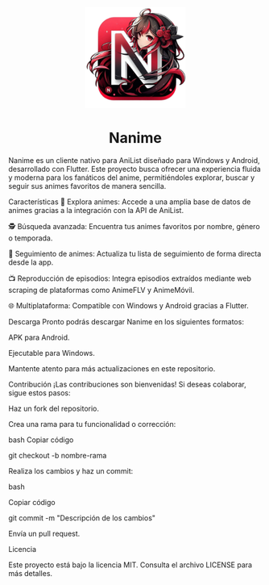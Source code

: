 <p align="center"> <img src="assets/logos/logo.png" alt="Nanime Logo" width="200"/> </p> <h1 align="center">Nanime</h1>
Nanime es un cliente nativo para AniList diseñado para Windows y Android, desarrollado con Flutter. Este proyecto busca ofrecer una experiencia fluida y moderna para los fanáticos del anime, permitiéndoles explorar, buscar y seguir sus animes favoritos de manera sencilla.

Características
📜 Explora animes: Accede a una amplia base de datos de animes gracias a la integración con la API de AniList.

🕵️ Búsqueda avanzada: Encuentra tus animes favoritos por nombre, género o temporada.

📅 Seguimiento de animes: Actualiza tu lista de seguimiento de forma directa desde la app.

📺 Reproducción de episodios: Integra episodios extraídos mediante web scraping de plataformas como AnimeFLV y AnimeMóvil.

🌐 Multiplataforma: Compatible con Windows y Android gracias a Flutter.

Descarga
Pronto podrás descargar Nanime en los siguientes formatos:

APK para Android.

Ejecutable para Windows.

Mantente atento para más actualizaciones en este repositorio.

Contribución
¡Las contribuciones son bienvenidas! Si deseas colaborar, sigue estos pasos:

Haz un fork del repositorio.

Crea una rama para tu funcionalidad o corrección:

bash
Copiar código

git checkout -b nombre-rama

Realiza los cambios y haz un commit:

bash

Copiar código

git commit -m "Descripción de los cambios"

Envía un pull request.

Licencia

Este proyecto está bajo la licencia MIT. Consulta el archivo LICENSE para más detalles.
